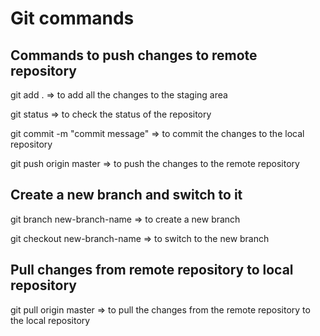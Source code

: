 # Git commands

## Commands to push changes to remote repository

git add . => to add all the changes to the staging area

git status => to check the status of the repository

git commit -m "commit message" => to commit the changes to the local repository

git push origin master => to push the changes to the remote repository

## Create a new branch and switch to it

git branch new-branch-name => to create a new branch

git checkout new-branch-name => to switch to the new branch

## Pull changes from remote repository to local repository

git pull origin master => to pull the changes from the remote repository to the local repository